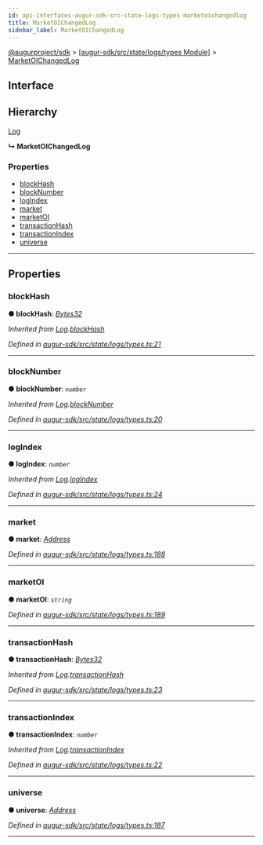 ```yaml
---
id: api-interfaces-augur-sdk-src-state-logs-types-marketoichangedlog
title: MarketOIChangedLog
sidebar_label: MarketOIChangedLog
---
```


[@augurproject/sdk](api-readme.md) > [[augur-sdk/src/state/logs/types Module]](api-modules-augur-sdk-src-state-logs-types-module.md) > [MarketOIChangedLog](api-interfaces-augur-sdk-src-state-logs-types-marketoichangedlog.md)

## Interface

## Hierarchy

 [Log](api-interfaces-augur-sdk-src-state-logs-types-log.md)

**↳ MarketOIChangedLog**

### Properties

* [blockHash](api-interfaces-augur-sdk-src-state-logs-types-marketoichangedlog.md#blockhash)
* [blockNumber](api-interfaces-augur-sdk-src-state-logs-types-marketoichangedlog.md#blocknumber)
* [logIndex](api-interfaces-augur-sdk-src-state-logs-types-marketoichangedlog.md#logindex)
* [market](api-interfaces-augur-sdk-src-state-logs-types-marketoichangedlog.md#market)
* [marketOI](api-interfaces-augur-sdk-src-state-logs-types-marketoichangedlog.md#marketoi)
* [transactionHash](api-interfaces-augur-sdk-src-state-logs-types-marketoichangedlog.md#transactionhash)
* [transactionIndex](api-interfaces-augur-sdk-src-state-logs-types-marketoichangedlog.md#transactionindex)
* [universe](api-interfaces-augur-sdk-src-state-logs-types-marketoichangedlog.md#universe)

---

## Properties

<a id="blockhash"></a>

###  blockHash

**● blockHash**: *[Bytes32](api-modules-augur-sdk-src-state-logs-types-module.md#bytes32)*

*Inherited from [Log](api-interfaces-augur-sdk-src-state-logs-types-log.md).[blockHash](api-interfaces-augur-sdk-src-state-logs-types-log.md#blockhash)*

*Defined in [augur-sdk/src/state/logs/types.ts:21](https://github.com/AugurProject/augur/blob/0787bf1a23/packages/augur-sdk/src/state/logs/types.ts#L21)*

___
<a id="blocknumber"></a>

###  blockNumber

**● blockNumber**: *`number`*

*Inherited from [Log](api-interfaces-augur-sdk-src-state-logs-types-log.md).[blockNumber](api-interfaces-augur-sdk-src-state-logs-types-log.md#blocknumber)*

*Defined in [augur-sdk/src/state/logs/types.ts:20](https://github.com/AugurProject/augur/blob/0787bf1a23/packages/augur-sdk/src/state/logs/types.ts#L20)*

___
<a id="logindex"></a>

###  logIndex

**● logIndex**: *`number`*

*Inherited from [Log](api-interfaces-augur-sdk-src-state-logs-types-log.md).[logIndex](api-interfaces-augur-sdk-src-state-logs-types-log.md#logindex)*

*Defined in [augur-sdk/src/state/logs/types.ts:24](https://github.com/AugurProject/augur/blob/0787bf1a23/packages/augur-sdk/src/state/logs/types.ts#L24)*

___
<a id="market"></a>

###  market

**● market**: *[Address](api-modules-augur-sdk-src-state-logs-types-module.md#address)*

*Defined in [augur-sdk/src/state/logs/types.ts:188](https://github.com/AugurProject/augur/blob/0787bf1a23/packages/augur-sdk/src/state/logs/types.ts#L188)*

___
<a id="marketoi"></a>

###  marketOI

**● marketOI**: *`string`*

*Defined in [augur-sdk/src/state/logs/types.ts:189](https://github.com/AugurProject/augur/blob/0787bf1a23/packages/augur-sdk/src/state/logs/types.ts#L189)*

___
<a id="transactionhash"></a>

###  transactionHash

**● transactionHash**: *[Bytes32](api-modules-augur-sdk-src-state-logs-types-module.md#bytes32)*

*Inherited from [Log](api-interfaces-augur-sdk-src-state-logs-types-log.md).[transactionHash](api-interfaces-augur-sdk-src-state-logs-types-log.md#transactionhash)*

*Defined in [augur-sdk/src/state/logs/types.ts:23](https://github.com/AugurProject/augur/blob/0787bf1a23/packages/augur-sdk/src/state/logs/types.ts#L23)*

___
<a id="transactionindex"></a>

###  transactionIndex

**● transactionIndex**: *`number`*

*Inherited from [Log](api-interfaces-augur-sdk-src-state-logs-types-log.md).[transactionIndex](api-interfaces-augur-sdk-src-state-logs-types-log.md#transactionindex)*

*Defined in [augur-sdk/src/state/logs/types.ts:22](https://github.com/AugurProject/augur/blob/0787bf1a23/packages/augur-sdk/src/state/logs/types.ts#L22)*

___
<a id="universe"></a>

###  universe

**● universe**: *[Address](api-modules-augur-sdk-src-state-logs-types-module.md#address)*

*Defined in [augur-sdk/src/state/logs/types.ts:187](https://github.com/AugurProject/augur/blob/0787bf1a23/packages/augur-sdk/src/state/logs/types.ts#L187)*

___

